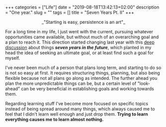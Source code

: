+++
categories = ["Life"]
date = "2019-08-18T13:42:13+02:00"
description = "One year."
slug = ""
tags = []
title = "Seven Years Pt. II"
+++

<center>_"Starting is easy, persistence is an art"_</center>

For a long time in my life, I just went with the current, pursuing whatever opportunities came available, but without much of an overarching goal and a plan to reach it. This direction started changing last year with this [deep discussion](https://z10z.xyz/seven-years-pt-i/) about things _**seven years in the future**_, which planted in my head the idea of seeking an ultimate goal, or at least find such a goal for myself.

I've never been much of a person that plans long term, and starting to do so is not so easy at first. It requires structuring things, planning, but also being flexible because not all plans go along as intended. The further ahead you plan the more unpredictable things can be, but a certain level of "look-ahead" can be very beneficial in establishing goals and working towards them.

Regarding learning stuff I've become more focused on specific topics instead of being spread around many things, which always caused me to feel that I didn't learn well enough and just drop them. **Trying to learn everything causes me to learn almost nothing.**